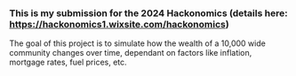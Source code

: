 ### This is my submission for the 2024 Hackonomics (details here: https://hackonomics1.wixsite.com/hackonomics) ###

The goal of this project is to simulate how the wealth of a 10,000 wide community changes over time, dependant on factors like inflation, mortgage rates, fuel prices, etc. 